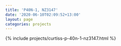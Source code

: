```yaml
---
title: 'P40N-1, NZ3147'
date: '2020-06-10T02:09:52+13:00'
layout: page
categories: projects
---
```


{% include projects/curtiss-p-40n-1-nz3147.html %}
